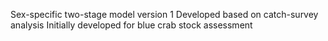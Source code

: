 Sex-specific two-stage model version 1
Developed based on catch-survey analysis
Initially developed for blue crab stock assessment
